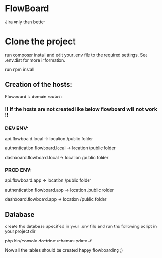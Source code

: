 # FlowBoard
Jira only than better


# Clone the project

run composer install and edit your .env file to the required settings. See .env.dist for more information.

run npm install 

## Creation of the hosts:

Flowboard is domain routed:

### !! If the hosts are not created like below flowboard will not work !!

### DEV ENV:

api.flowboard.local -> location /public folder

authentication.flowboard.local -> location /public folder

dashboard.flowboard.local -> location /public folder

### PROD ENV:

api.flowboard.app -> location /public folder

authentication.flowboard.app -> location /public folder

dashboard.flowboard.app -> location /public folder


## Database

create the database specified in your .env file and run the following script in your project dir

php bin/console doctrine:schema:update -f

Now all the tables should be created happy flowboarding ;)

